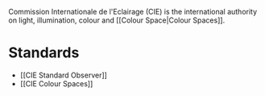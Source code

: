 Commission Internationale de l'Eclairage (CIE) is the international authority on light, illumination, colour and [[Colour Space|Colour Spaces]].

# Standards
- [[CIE Standard Observer]]
- [[CIE Colour Spaces]]